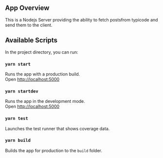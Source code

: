 ## App Overview

This is a Nodejs Server providing the ability to fetch postsfrom typicode and send them to the client.

## Available Scripts

In the project directory, you can run:

### `yarn start`

Runs the app with a production build.<br />
Open [http://localhost:5000](http://localhost:5000)

### `yarn startdev`

Runs the app in the development mode.<br />
Open [http://localhost:5000](http://localhost:5000)

### `yarn test`

Launches the test runner that shows coverage data.<br />

### `yarn build`

Builds the app for production to the `build` folder.<br />
